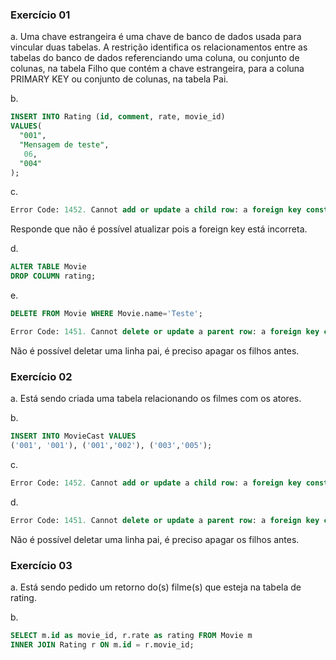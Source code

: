### Exercício 01

a. Uma chave estrangeira é uma chave de banco de dados usada para vincular duas tabelas. A restrição identifica os relacionamentos entre as tabelas do banco de dados referenciando uma coluna, ou conjunto de colunas, na tabela Filho que contém a chave estrangeira, para a coluna PRIMARY KEY ou conjunto de colunas, na tabela Pai.

b.

```sql
INSERT INTO Rating (id, comment, rate, movie_id)
VALUES(
  "001",
  "Mensagem de teste",
   06,
  "004"
);
```

c.

```sql
Error Code: 1452. Cannot add or update a child row: a foreign key constraint fails (`carver-kahena-mansano-de-almeida`.`Rating`, CONSTRAINT `Rating_ibfk_1` FOREIGN KEY (`movie_id`) REFERENCES `Movie` (`id`))
```

Responde que não é possível atualizar pois a foreign key está incorreta.

d.

```sql
ALTER TABLE Movie
DROP COLUMN rating;
```

e.

```sql
DELETE FROM Movie WHERE Movie.name='Teste';

Error Code: 1451. Cannot delete or update a parent row: a foreign key constraint fails (`carver-kahena-mansano-de-almeida`.`Rating`, CONSTRAINT `Rating_ibfk_1` FOREIGN KEY (`movie_id`) REFERENCES `Movie` (`id`))
```

Não é possível deletar uma linha pai, é preciso apagar os filhos antes.

### Exercício 02

a. Está sendo criada uma tabela relacionando os filmes com os atores.

b.

```sql
INSERT INTO MovieCast VALUES
('001', '001'), ('001','002'), ('003','005');
```

c.

```sql
Error Code: 1452. Cannot add or update a child row: a foreign key constraint fails (`carver-kahena-mansano-de-almeida`.`MovieCast`, CONSTRAINT `MovieCast_ibfk_2` FOREIGN KEY (`actor_id`) REFERENCES `Actor` (`id`))
```

d.

```sql
Error Code: 1451. Cannot delete or update a parent row: a foreign key constraint fails (`carver-kahena-mansano-de-almeida`.`Rating`, CONSTRAINT `Rating_ibfk_1` FOREIGN KEY (`movie_id`) REFERENCES `Movie` (`id`))
```

Não é possível deletar uma linha pai, é preciso apagar os filhos antes.

### Exercício 03

a. Está sendo pedido um retorno do(s) filme(s) que esteja na tabela de rating.

b.

```sql
SELECT m.id as movie_id, r.rate as rating FROM Movie m
INNER JOIN Rating r ON m.id = r.movie_id;
```
